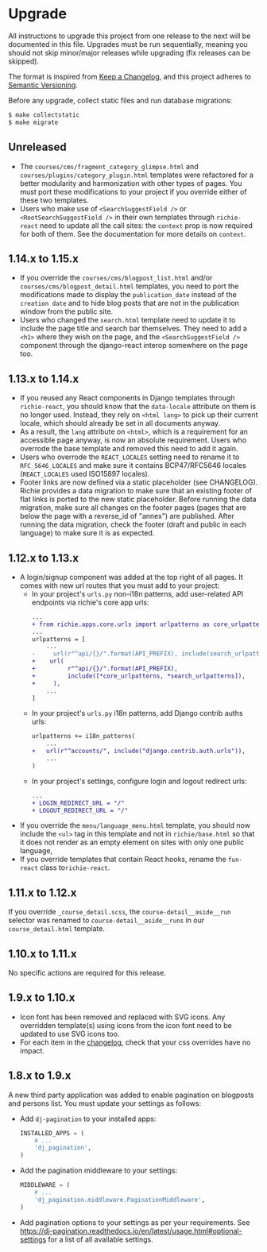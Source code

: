 # Upgrade

All instructions to upgrade this project from one release to the next will be
documented in this file. Upgrades must be run sequentially, meaning you should
not skip minor/major releases while upgrading (fix releases can be skipped).

The format is inspired from [Keep a Changelog](https://keepachangelog.com/en/1.0.0/),
and this project adheres to [Semantic Versioning](https://semver.org/spec/v2.0.0.html).

Before any upgrade, collect static files and run database migrations:

```bash
$ make collectstatic
$ make migrate
```

## Unreleased

- The `courses/cms/fragment_category_glimpse.html` and `courses/plugins/category_plugin.html`
  templates were refactored for a better modularity and harmonization with other types of pages.
  You must port these modifications to your project if you override either of these two templates.
- Users who make use of `<SearchSuggestField />` or `<RootSearchSuggestField />` in their own
  templates through `richie-react` need to update all the call sites: the `context` prop is now
  required for both of them. See the documentation for more details on `context`.

## 1.14.x to 1.15.x

- If you override the `courses/cms/blogpost_list.html` and/or `courses/cms/blogpost_detail.html`
  templates, you need to port the modifications made to display the `publication_date` instead of
  the `creation date` and to hide blog posts that are not in the publication window from the
  public site.
- Users who changed the `search.html` template need to update it to include the page title and
  search bar themselves. They need to add a `<h1>` where they wish on the page, and the
  `<SearchSuggestField />` component through the django-react interop somewhere on the page too.

## 1.13.x to 1.14.x

- If you reused any React components in Django templates through `richie-react`, you should know
  that the `data-locale` attribute on them is no longer used. Instead, they rely on `<html lang>`
  to pick up their current locale, which should already be set in all documents anyway.
- As a result, the `lang` attribute on `<html>`, which is a requirement for an accessible page
  anyway, is now an absolute requirement. Users who overrode the base template and removed this
  need to add it again.
- Users who overrode the `REACT_LOCALES` setting need to rename it to `RFC_5646_LOCALES` and make
  sure it contains BCP47/RFC5646 locales (`REACT_LOCALES` used ISO15897 locales).
- Footer links are now defined via a static placeholder (see CHANGELOG). Richie provides a data
  migration to make sure that an existing footer of flat links is ported to the new static
  placeholder. Before running the data migration, make sure all changes on the footer pages
  (pages that are below the page with a reverse_id of "annex") are published. After running the
  data migration, check the footer (draft and public in each language) to make sure it is as
  expected.

## 1.12.x to 1.13.x

- A login/signup component was added at the top right of all pages. It comes with new url routes
  that you must add to your project:
  - In your project's `urls.py` non-i18n patterns, add user-related API endpoints via richie's
    core app urls:
    ```diff
    ...
    + from richie.apps.core.urls import urlpatterns as core_urlpatterns
    ...
    urlpatterns = [
        ...
    -     url(r"^api/{}/".format(API_PREFIX), include(search_urlpatterns)),
    +    url(
    +         r"^api/{}/".format(API_PREFIX),
    +         include([*core_urlpatterns, *search_urlpatterns]),
    +     ),
        ...
    ]
    ```
  - In your project's `urls.py` i18n patterns, add Django contrib auths urls:
    ```diff
    urlpatterns += i18n_patterns(
        ...
    +   url(r"^accounts/", include("django.contrib.auth.urls")),
        ...
    )
    ```
  - In your project's settings, configure login and logout redirect urls:
    ```diff
    ...
    + LOGIN_REDIRECT_URL = "/"
    + LOGOUT_REDIRECT_URL = "/"
    ```
- If you override the `menu/language_menu.html` template, you should now include the `<ul>` tag in this
  template and not in `richie/base.html` so that it does not render as an empty element on sites with
  only one public language,
- If you override templates that contain React hooks, rename the `fun-react` class to`richie-react`.

## 1.11.x to 1.12.x

If you override `_course_detail.scss`, the `course-detail__aside__run` selector was renamed
to `course-detail__aside__runs` in our `course_detail.html` template.

## 1.10.x to 1.11.x

No specific actions are required for this release.

## 1.9.x to 1.10.x

- Icon font has been removed and replaced with SVG icons. Any overridden
  template(s) using icons from the icon font need to be updated to use SVG
  icons too.
- For each item in the [changelog](./CHANGELOG.md), check that your css overrides have no impact.

## 1.8.x to 1.9.x

A new third party application was added to enable pagination on blogposts and persons list.
You must update your settings as follows:

- Add `dj-pagination` to your installed apps:
  ```python
  INSTALLED_APPS = (
      # ...
      'dj_pagination',
  )
  ```
- Add the pagination middleware to your settings:
  ```python
  MIDDLEWARE = (
      # ...
      'dj_pagination.middleware.PaginationMiddleware',
  )
  ```
- Add pagination options to your settings as per your requirements.
  See https://dj-pagination.readthedocs.io/en/latest/usage.html#optional-settings for a list of
  all available settings.
